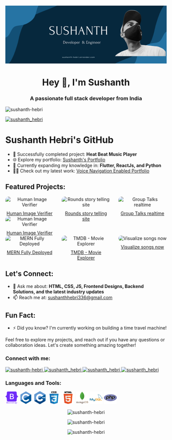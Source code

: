 ![MasterHead](sushanth-render.png)

<h1 align="center">Hey 👋, I'm Sushanth</h1>
<h3 align="center">A passionate full stack developer from India</h3>

<p align="left">
  <img src="https://komarev.com/ghpvc/?username=sushanth-hebri&label=Profile%20views&color=0e75b6&style=flat" alt="sushanth-hebri" />
</p>

<p align="left">
  <a href="https://twitter.com/sushanth_hebri" target="_blank">
    <img src="https://img.shields.io/twitter/follow/sushanth_hebri?logo=twitter&style=for-the-badge" alt="sushanth_hebri" />
  </a>
</p>

# Sushanth Hebri's GitHub

- 🔭 Successfully completed project: **Heat Beat Music Player**
- 🌐 Explore my portfolio: [Sushanth's Portfolio](https://sushanth-hebri.onrender.com/)
- 🌱 Currently expanding my knowledge in: **Flutter, ReactJs, and Python**
- 👨‍💻 Check out my latest work: [Voice Navigation Enabled Portfolio](https://sushanth-hebri.onrender.com/)

## Featured Projects:

<div align="center" style="display: flex; justify-content: space-between; flex-wrap: wrap;">
  <div style="flex-basis: 30%; text-align: center;">
    <img src="https://via.placeholder.com/100" alt="Human Image Verifier" style="border-radius: 10px; margin-bottom: 10px;">
    <br>
    <a href="https://hebris-human-validations.onrender.com/">Human Image Verifier</a>
     <img src="https://via.placeholder.com/100" alt="Human Image Verifier" style="border-radius: 10px; margin-bottom: 10px;">
    <br>
    <a href="https://hebris-human-validations.onrender.com/">Human Image Verifier</a>
  </div>

  <div style="flex-basis: 30%; text-align: center;">
    <img src="https://via.placeholder.com/100" alt="Rounds story telling site" style="border-radius: 10px; margin-bottom: 10px;">
    <br>
    <a href="https://rounds.onrender.com/">Rounds story telling site</a>
  </div>

  <div style="flex-basis: 30%; text-align: center;">
    <img src="https://via.placeholder.com/100" alt="Group Talks realtime" style="border-radius: 10px; margin-bottom: 10px;">
    <br>
    <a href="https://group-talkk.onrender.com/">Group Talks realtime</a>
  </div>

  <div style="flex-basis: 30%; text-align: center;">
    <img src="https://via.placeholder.com/100" alt="MERN Fully Deployed" style="border-radius: 10px; margin-bottom: 10px;">
    <br>
    <a href="https://sushanth-auth.onrender.com/sign-in/">MERN Fully Deployed</a>
  </div>

  <div style="flex-basis: 30%; text-align: center;">
    <img src="https://via.placeholder.com/100" alt="TMDB - Movie Explorer" style="border-radius: 10px; margin-bottom: 10px;">
    <br>
    <a href="https://sushanth-hebri.github.io/TMDB-API-INTEGRATION/">TMDB - Movie Explorer</a>
  </div>

  <div style="flex-basis: 30%; text-align: center;">
    <img src="https://via.placeholder.com/100" alt="Visualize songs now" style="border-radius: 10px; margin-bottom: 10px;">
    <br>
    <a href="https://sushanth-hebri.github.io/Visualize-songs/">Visualize songs now</a>
  </div>
</div>

## Let's Connect:

- 💬 Ask me about: **HTML, CSS, JS, Frontend Designs, Backend Solutions, and the latest industry updates**
- 📫 Reach me at: [sushanthhebri336@gmail.com](mailto:sushanthhebri336@gmail.com)

## Fun Fact:

- ⚡ Did you know? I'm currently working on building a time travel machine!

Feel free to explore my projects, and reach out if you have any questions or collaboration ideas. Let's create something amazing together!

<h3 align="left">Connect with me:</h3>
<p align="left">
  <a href="https://codepen.io/sushanth-hebri" target="_blank">
    <img src="https://raw.githubusercontent.com/rahuldkjain/github-profile-readme-generator/master/src/images/icons/Social/codepen.svg" alt="sushanth-hebri" height="30" width="40" />
  </a>
  <a href="https://twitter.com/sushanth_hebri" target="_blank">
    <img src="https://raw.githubusercontent.com/rahuldkjain/github-profile-readme-generator/master/src/images/icons/Social/twitter.svg" alt="sushanth_hebri" height="30" width="40" />
  </a>
  <a href="https://linkedin.com/in/sushanth_hebri" target="_blank">
    <img src="https://raw.githubusercontent.com/rahuldkjain/github-profile-readme-generator/master/src/images/icons/Social/linked-in-alt.svg" alt="sushanth_hebri" height="30" width="40" />
  </a>
  <a href="https://www.leetcode.com/sushanth_hebri" target="_blank">
    <img src="https://raw.githubusercontent.com/rahuldkjain/github-profile-readme-generator/master/src/images/icons/Social/leet-code.svg" alt="sushanth_hebri" height="30" width="40" />
  </a>
</p>

<h3 align="left">Languages and Tools:</h3>
<p align="left">
  <img src="https://raw.githubusercontent.com/devicons/devicon/master/icons/bootstrap/bootstrap-plain-wordmark.svg" alt="bootstrap" width="40" height="40"/>
  <img src="https://raw.githubusercontent.com/devicons/devicon/master/icons/c/c-original.svg" alt="c" width="40" height="40"/>
  <img src="https://raw.githubusercontent.com/devicons/devicon/master/icons/cplusplus/cplusplus-original.svg" alt="cplusplus" width="40" height="40"/>
  <img src="https://raw.githubusercontent.com/devicons/devicon/master/icons/css3/css3-original-wordmark.svg" alt="css3" width="40" height="40"/>
  <img src="https://raw.githubusercontent.com/devicons/devicon/master/icons/html5/html5-original-wordmark.svg" alt="html5" width="40" height="40"/>
  <img src="https://raw.githubusercontent.com/devicons/devicon/master/icons/mongodb/mongodb-original-wordmark.svg" alt="mongodb" width="40" height="40"/>
  <img src="https://raw.githubusercontent.com/devicons/devicon/master/icons/mysql/mysql-original-wordmark.svg" alt="mysql" width="40" height="40"/>
  <img src="https://raw.githubusercontent.com/devicons/devicon/master/icons/php/php-original.svg" alt="php" width="40" height="40"/>
</p>

<p align="center">
  <img src="https://github-readme-stats.vercel.app/api/top-langs?username=sushanth-hebri&show_icons=true&locale=en&layout=compact" alt="sushanth-hebri" />
</p>

<p align="center">
  <img src="https://github-readme-stats.vercel.app/api?username=sushanth-hebri&show_icons=true&locale=en" alt="sushanth-hebri" />
</p>

<p align="center">
  <img src="https://github-readme-streak-stats.herokuapp.com/?user=sushanth-hebri&" alt="sushanth-hebri" />
</p>
